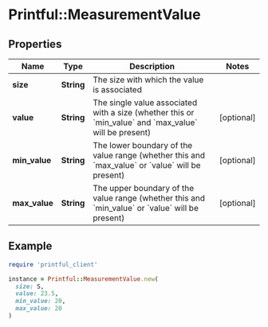 # Printful::MeasurementValue

## Properties

| Name | Type | Description | Notes |
| ---- | ---- | ----------- | ----- |
| **size** | **String** | The size with which the value is associated |  |
| **value** | **String** | The single value associated with a size (whether this or &#x60;min_value&#x60; and &#x60;max_value&#x60; will be present) | [optional] |
| **min_value** | **String** | The lower boundary of the value range (whether this and &#x60;max_value&#x60; or &#x60;value&#x60; will be present) | [optional] |
| **max_value** | **String** | The upper boundary of the value range (whether this and &#x60;min_value&#x60; or &#x60;value&#x60; will be present) | [optional] |

## Example

```ruby
require 'printful_client'

instance = Printful::MeasurementValue.new(
  size: S,
  value: 23.5,
  min_value: 20,
  max_value: 20
)
```

